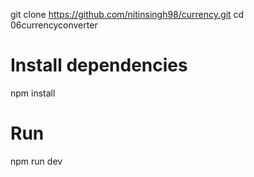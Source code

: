 git clone https://github.com/nitinsingh98/currency.git
cd 06currencyconverter

# Install dependencies
npm install

# Run
npm run dev

